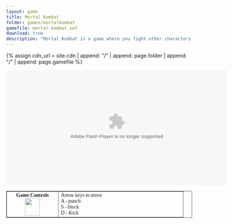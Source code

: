 ```yaml
---
layout: game
title: Mortal Kombat
folder: games/mortalkombat
gamefile: mortal-kombat.swf
download: true
description: "Mortal Kombat is a game where you fight other characters."
---
```


{% assign cdn_url = site.cdn | append: "/" | append: page.folder | append: "/" | append: page.gamefile %}

<embed src="{{ cdn_url }}" flashvars="" base="" quality="high" allowscriptaccess="always" allowfullscreen="true" bgcolor="" wmode="window" width="600" height="313" type="application/x-shockwave-flash" pluginspage="http://www.macromedia.com/go/getflashplayer">
<br>
<div class="row justify-content-center">
    <div class="col-auto">
        <table border="1" bordercolor="#666666" cellpadding="2" cellspacing="0" style="font-family:Verdana;border-collapse:collapse">
            <tbody>
                <tr>
                    <td style="font-size:13.6px" width="125px">
                        <div align="center"><strong>Game Controls<br></strong><img height="47" src="{{ "/images/joystick-controls.gif" | relative_url }}" width="40">
                        </div>
                    </td>
                    <td style="font-size:13.6px" width="325px">Arrow keys to move<br>A - punch<br>S - block<br>D - Kick
                    </td>
                </tr>
            </tbody>
        </table>
    </div>
</div>
